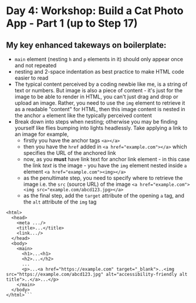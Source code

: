 # Day 4: Workshop: Build a Cat Photo App - Part 1 (up to Step 17)
## **My** key enhanced takeways on boilerplate:
- `main` element (nesting `h` and `p` elements in it) should only appear once and not repeated
- nesting and 2-space indentation as best practice to make HTML code easier to read
- The typical content perceived by a coding newbie like me, is a string of text or numbers. But image is also a piece of content - it's just for the image to be able to render in HTML, you can't just drag and drop or upload an image. Rather, you need to use the `img` element to retrieve it as a readable "content" for HTML, then this image content is nested in the anchor `a` element like the typically perceived content
- Break down into steps when nesting; otherwise you may be finding yourself like flies bumping into lights headlessly. Take applying a link to an image for example,
  - firstly you have the anchor tags `<a></a>`
  - then you have the `href` added in `<a href="example.com"></a>` which specifies the URL of the anchored link
  - now, as you **must** have link text for anchor link element - in this case the link *text* is the image - you have the `img` element nested inside `a` element `<a href="example.com"><img></a>`
  - as the penultimate step, you need to specify where to retrieve the image i.e. the `src` (source URL) of the image `<a href="example.com"><img src="example.com/abcd123.jpg></a>`
  - as the final step, add the `target` attribute of the opening `a` tag, and the `alt` attribute of the `img` tag
```<!DOCTYPE html>
<html>
  <head>
    <meta .../>
    <title>...</title>
    <link.../>
  </head>
  <body>
    <main>
      <h1>...<h1>
      <h2>...</h2>
      ...
      <p>...<a href="https://example.com" target="_blank">..<img src="https://example.com/abcd123.jpg" alt="accessibility-friendly alt title">..</a>...</p>
    </main>
  </body>
</html>```
